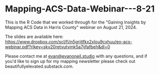 # Mapping-ACS-Data-Webinar---8-21
This is the R Code that we worked through for the "Gaining Insights by Mapping ACS Data in Harris County" webinar on August 21, 2024. 

The slides are available here: https://www.dropbox.com/scl/fi/n5griitfkx2xlou9cxhuu/eo-acs-webinar.pdf?rlkey=skv20retvutvmk5a7ijfafbeh&dl=0

Please contact me at evan@evanoneil.studio with any questions, and if you'd like to sign up for my mapping newsletter please check out beautifullyelevated.substack.com.
